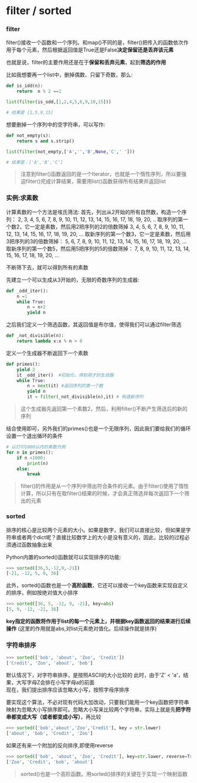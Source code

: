 # filter / sorted

### filter
filter()接收一个函数和一个序列。和map()不同的是，filter()把传入的函数依次作用于每个元素，然后根据返回值是True还是False**决定保留还是丢弃该元素**  

也就是说，filter的主要作用还是在于**保留和丢弃元素**，起到**筛选的作用**    

比如我想要再一个list中，删掉偶数、只留下奇数，那么:
```Python
def is_idd(n):
    return  n % 2 ==1

list(filter(is_odd,[1,2,4,5,6,9,10,15]))

# 结果是 [1,5,9,15]
```

想要删掉一个序列中的空字符串，可以写作:
```Python
def not_empty(s):
    return s and s.strip()

list(filter(not_empty,['A','','B',None,'C',' ']))

# 结果是：['A','B','C'] 
```

> 注意到filter()函数返回的是一个Iterator，也就是一个惰性序列，所以要强迫filter()完成计算结果，需要用list()函数获得所有结果并返回list    

### 实例:求素数
计算素数的一个方法是埃氏筛法:
首先，列出从2开始的所有自然数，构造一个序列：
2, 3, 4, 5, 6, 7, 8, 9, 10, 11, 12, 13, 14, 15, 16, 17, 18, 19, 20, ..
取序列的第一个数2，它一定是素数，然后用2把序列的2的倍数筛掉
3, 4, 5, 6, 7, 8, 9, 10, 11, 12, 13, 14, 15, 16, 17, 18, 19, 20, ...
取新序列的第一个数3，它一定是素数，然后用3把序列的3的倍数筛掉：
5, 6, 7, 8, 9, 10, 11, 12, 13, 14, 15, 16, 17, 18, 19, 20, ...
取新序列的第一个数5，然后用5把序列的5的倍数筛掉：
7, 8, 9, 10, 11, 12, 13, 14, 15, 16, 17, 18, 19, 20, ...

不断筛下去，就可以得到所有的素数    

先建立一个可以生成从3开始的，无限的奇数序列的生成器:
```Python
def _odd_iter():
    n =1 
    while True:
        n = n+2
        yield n
```

之后我们定义一个筛选函数，其返回值是布尔值，使得我们可以通过filter筛选  
```Python
def _not_divisible(n):
    return lambda x:x % n > 0
```

定义一个生成器不断返回下一个素数
```Python
def primes():
    yield 2
    it _odd_iter()  #初始化，得到刚才的生成器
    while True:
        n = next(it) #返回序列的第一个数
        yield n 
        it = filter(_not_divisible(n),it) # 构造新序列
```

>这个生成器先返回第一个素数2，然后，利用filter()不断产生筛选后的新的序列

结合使用即可，另外我们的primes()也是一个无限序列，因此我们要给我们的循环设置一个退出循环的条件  

```Python
# 以打印1000以内的素数为例
for n in primes():
    if n <1000:
        print(n)
    else:
        break
```

> filter()的作用是从一个序列中筛出符合条件的元素。由于filter()使用了惰性计算，所以只有在取filter()结果的时候，才会真正筛选并每次返回下一个筛出的元素    

### sorted
排序的核心是比较两个元素的大小。如果是数字，我们可以直接比较，但如果是字符串或者两个dict呢？直接比较数学上的大小是没有意义的，因此，比较的过程必须通过函数抽象出来  

Python内置的sorted()函数就可以实现排序的功能:
```Python
>>> sorted([36,5,-12,9,-21])
[-21, -12, 5, 9, 36]
```

此外，sorted()函数也是一个**高阶函数**，它还可以接收一个key函数来实现自定义的排序，例如按绝对值大小排序 

```Python
>>> sorted([36, 5, -12, 9, -21], key=abs)
[5, 9, -12, -21, 36]
```

**key指定的函数将作用于list的每一个元素上，并根据key函数返回的结果进行后续操作** 
(这里的作用就是abs,对list元素绝对值化。后续操作就是排序)    

### 字符串排序
```Python
>>> sorted(['bob', 'about', 'Zoo', 'Credit'])
['Credit', 'Zoo', 'about', 'bob']
```

默认情况下，对字符串排序，是按照ASCII的大小比较的
此时，由于'Z' < 'a'，结果，大写字母Z会排在小写字母a的前面   
现在，我们提出排序应该忽略大小写，按照字母序排序

要实现这个算法，不必对现有代码大加改动，只要我们能用一个key函数把字符串映射为忽略大小写排序即可。忽略大小写来比较两个字符串，实际上就是先**把字符串都变成大写（或者都变成小写）**，再比较       

```Python
>>> sorted(['bob','about','Zoo','Credit'], key = str.lower)
['about', 'bob', 'Credit', 'Zoo']   
```

如果还有来一个附加的反向排序,即使用reverse

```Python
>>> sorted(['bob', 'about', 'Zoo', 'Credit'], key=str.lower, reverse=True)
['Zoo', 'Credit', 'bob', 'about']
```

> sorted()也是一个高阶函数。用sorted()排序的关键在于实现一个映射函数    

